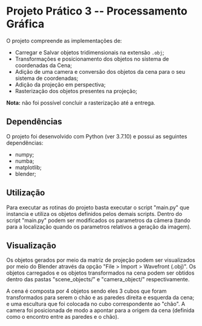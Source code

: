 # Projeto Prático 3 -- Processamento Gráfica

O projeto compreende as implementações de:

- Carregar e Salvar objetos tridimensionais na extensão `.obj`;
- Transformações e posicionamento dos objetos no sistema de coordenadas da Cena;
- Adição de uma camera e conversão dos objetos da cena para o seu sistema de coordenadas;
- Adição da projeção em perspectiva;
- Rasterização dos objetos presentes na projeção;

**Nota:** não foi possível concluir a rasterização até a entrega.

## Dependências

O projeto foi desenvolvido com Python (ver 3.7.10) e possui as seguintes dependências:

- numpy;
- numba;
- matplotlib;
- blender;

## Utilização

Para executar as rotinas do projeto basta executar o script "main.py" que instancia e
utiliza os objetos definidos pelos demais scripts. Dentro do script "main.py" podem ser
modificados os parametros da câmera (tando para a localização quando os parametros relativos
a geração da imagem).

## Visualização

Os objetos gerados por meio da matriz de projeção podem ser visualizados por meio do Blender
através da opção "File > Import > Wavefront (.obj)". Os objetos carregados e os objetos
transformados na cena podem ser obtidos dentro das pastas "scene_objects/" e "camera_object/" 
respectivamente.

A cena é composta por 4 objetos sendo eles 3 cubos que foram transformados para serem o chão e
as paredes direita e esquerda da cena; e uma escultura que foi colocada no cubo correspondente
ao "chão". A camera foi posicionada de modo a apontar para a origem da cena (definida como o
encontro entre as paredes e o chão).
